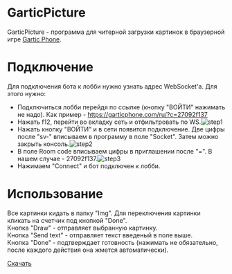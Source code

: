 # GarticPicture
GarticPicture - программа для читерной загрузки картинок в браузерной игре [Gartic Phone](https://garticphone.com).
# Подключение
Для подключения бота к лобби нужно узнать адрес WebSocket'а. Для этого нужно:
* Подключиться лобби перейдя по ссылке (кнопку "ВОЙТИ" нажимать не надо). Как пример - https://garticphone.com/ru/?c=27092f137
* Нажать f12, перейти во вкладку сеть и отфильтровать по WS.![step1](https://user-images.githubusercontent.com/88092386/127359675-6d04c93e-a45b-46eb-a921-b8db60c93a41.jpg)
* Нажать кнопку "ВОЙТИ" и в сети появится подключение. Две цифры после "sv-" вписываем в программу в поле "Socket". Затем можно закрыть консоль.![step2](https://user-images.githubusercontent.com/88092386/127360025-a8dd4bf4-4069-4467-b454-f3b700c6e4d8.jpg)
* В поле Room code вписываем цифры в приглашении после "=". В нашем случае - 27092f137.![step3](https://user-images.githubusercontent.com/88092386/127362093-b74f528c-fbe2-4a29-9e89-eab04cb13e30.jpg)
* Нажимаем "Connect" и бот подключен к лобби.
# Использование
Все картинки кидать в папку "Img". Для переключения картинки кликать на счетчик под кнопкой "Done".  
Кнопка "Draw" - отправляет выбранную картинку.  
Кнопка "Send text" - отправляет текст введеный в поле выше.  
Кнопка "Done" - подтверждает готовность (нажимать не обязательно, после каждого действия она жмется автоматически).

[Скачать](https://github.com/Megum13/GarticPicture/releases/download/v1.1/GarticPicture.rar)
